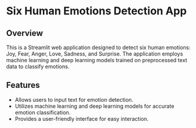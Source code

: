 # Six Human Emotions Detection App

## Overview
This is a Streamlit web application designed to detect six human emotions: Joy, Fear, Anger, Love, Sadness, and Surprise. The application employs machine learning and deep learning models trained on preprocessed text data to classify emotions.

## Features
- Allows users to input text for emotion detection.
- Utilizes machine learning and deep learning models for accurate emotion classification.
- Provides a user-friendly interface for easy interaction.

